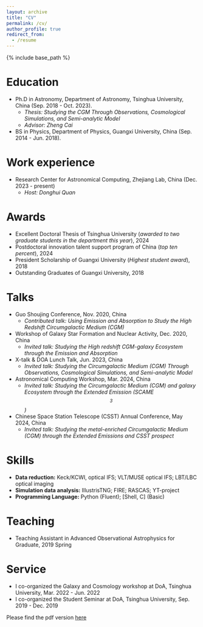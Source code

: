 ```yaml
---
layout: archive
title: "CV"
permalink: /cv/
author_profile: true
redirect_from:
  - /resume
---
```


{% include base_path %}

Education
======
* Ph.D in Astronomy, Department of Astronomy, Tsinghua University, China (Sep. 2018 - Oct. 2023).
  * *Thesis: Studying the CGM Through Observations, Cosmological Simulations, and Semi-analytic Model*
  * *Advisor: Zheng Cai*
* BS in Physics, Department of Physics, Guangxi University, China (Sep. 2014 - Jun. 2018).

  
Work experience
======
* Research Center for Astronomical Computing, Zhejiang Lab, China (Dec. 2023 - present)
  * *Host: Donghui Quan*
 

Awards
======
* Excellent Doctoral Thesis of Tsinghua University (*awarded to two graduate students in the department this year*), 2024
* Postdoctoral innovation talent support program of China (*top ten percent*), 2024
* President Scholarship of Guangxi University (*Highest student award*), 2018
* Outstanding Graduates of Guangxi University, 2018
  
Talks
======
* Guo Shoujing Conference, Nov. 2020, China
  * *Contributed talk: Using Emission and Absorption to Study the High Redshift Circumgalactic Medium (CGM)*
* Workshop of Galaxy Star Formation and Nuclear Activity, Dec. 2020, China
  * *Invited talk: Studying the High redshift CGM-galaxy Ecosystem through the Emission and Absorption*
* X-talk & DOA Lunch Talk, Jun. 2023, China
  * *Invited talk: Studying the Circumgalactic Medium (CGM) Through Observations, Cosmological Simulations, and Semi-analytic Model*
* Astronomical Computing Workshop, Mar. 2024, China
  * *Invited talk: Studying the Circumgalactic Medium (CGM) and galaxy Ecosystem through the Extended Emission (SCAME$$^{3}$$)*
* Chinese Space Station Telescope (CSST) Annual Conference, May 2024, China
  * *Invited talk: Studying the metal-enriched Circumgalactic Medium (CGM) through the Extended Emissions and CSST prospect*
 
Skills
======
* **Data reduction:** Keck/KCWI, optical IFS; VLT/MUSE optical IFS; LBT/LBC optical imaging
* **Simulation data analysis:** IllustrisTNG; FIRE; RASCAS; YT-project
* **Programming Language:** Python (Fluent); [Shell, C] (Basic)
  
Teaching
======
  * Teaching Assistant in Advanced Observational Astrophysics for Graduate, 2019 Spring
  
Service
======
* I co-organized the Galaxy and Cosmology workshop at DoA, Tsinghua University, Mar. 2022 - Jun. 2022
* I co-organized the Student Seminar at DoA, Tsinghua University, Sep. 2019 - Dec. 2019



Please find the pdf version [here](https://zsw6666.github.io/zsw666.github.io/files/resume_astro_en.pdf)
